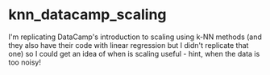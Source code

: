 # knn_datacamp_scaling
I'm replicating DataCamp's introduction to scaling using k-NN methods (and they also have their code with linear regression but I didn't replicate that one) so I could get an idea of when is scaling useful - hint, when the data is too noisy!
